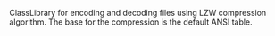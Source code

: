 ClassLibrary for encoding and decoding files using LZW compression algorithm. The base for the compression is the default ANSI table.